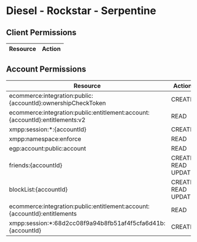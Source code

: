 # Diesel - Rockstar - Serpentine


## Client Permissions
| Resource | Action |
| - | - |

## Account Permissions
| Resource | Action |
| - | - |
| ecommerce:integration:public:{accountId}:ownershipCheckToken | CREATE |
| ecommerce:integration:public:entitlement:account:{accountId}:entitlements:v2 | READ |
| xmpp:session:*:{accountId} | CREATE |
| xmpp:namespace:enforce | READ |
| egp:account:public:account | READ |
| friends:{accountId} | CREATE READ UPDATE |
| blockList:{accountId} | CREATE READ UPDATE |
| ecommerce:integration:public:entitlement:account:{accountId}:entitlements | READ |
| xmpp:session:*:68d2cc08f9a94b8fb51af4f5cfa6d41b:{accountId} | CREATE |

